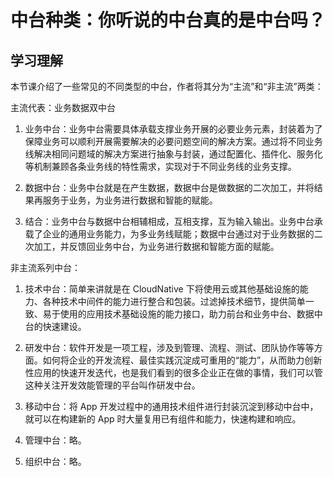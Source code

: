# 中台种类：你听说的中台真的是中台吗？

## 学习理解

本节课介绍了一些常见的不同类型的中台，作者将其分为“主流”和“非主流”两类：

主流代表：业务数据双中台

1. 业务中台：业务中台需要具体承载支撑业务开展的必要业务元素，封装着为了保障业务可以顺利开展需要解决的必要问题空间的解决方案。通过将不同业务线解决相同问题域的解决方案进行抽象与封装，通过配置化、插件化、服务化等机制兼顾各条业务线的特性需求，实现对于不同业务线的业务支撑。

2. 数据中台：业务中台就是在产生数据，数据中台是做数据的二次加工，并将结果再服务于业务，为业务进行数据和智能的赋能。

3. 结合：业务中台与数据中台相辅相成，互相支撑，互为输入输出。业务中台承载了企业的通用业务能力，为多业务线赋能；数据中台通过对于业务数据的二次加工，并反馈回业务中台，为业务进行数据和智能方面的赋能。

非主流系列中台：

1. 技术中台：简单来讲就是在 CloudNative 下将使用云或其他基础设施的能力、各种技术中间件的能力进行整合和包装。过滤掉技术细节，提供简单一致、易于使用的应用技术基础设施的能力接口，助力前台和业务中台、数据中台的快速建设。

2. 研发中台：软件开发是一项工程，涉及到管理、流程、测试、团队协作等等方面。如何将企业的开发流程、最佳实践沉淀成可重用的“能力”，从而助力创新性应用的快速开发迭代，也是我们看到的很多企业正在做的事情，我们可以管这种关注开发效能管理的平台叫作研发中台。

3. 移动中台：将 App 开发过程中的通用技术组件进行封装沉淀到移动中台中，就可以在构建新的 App 时大量复用已有组件和能力，快速构建和响应。

4. 管理中台：略。

5. 组织中台：略。
